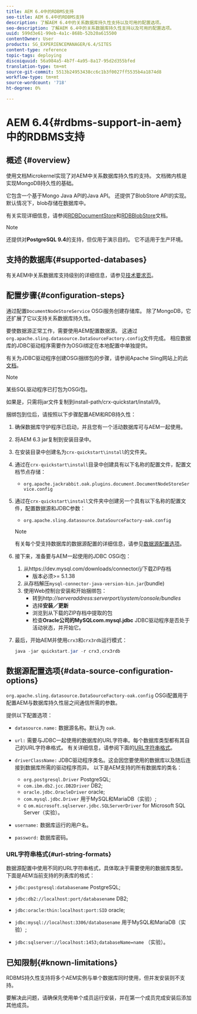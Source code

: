 ```yaml
---
title: AEM 6.4中的RDBMS支持
seo-title: AEM 6.4中的RDBMS支持
description: 了解AEM 6.4中的关系数据库持久性支持以及可用的配置选项。
seo-description: 了解AEM 6.4中的关系数据库持久性支持以及可用的配置选项。
uuid: 599d3e61-99eb-4a1c-868b-52b20a615500
contentOwner: User
products: SG_EXPERIENCEMANAGER/6.4/SITES
content-type: reference
topic-tags: deploying
discoiquuid: 56a984a5-4b7f-4a95-8a17-95d2d355bfed
translation-type: tm+mt
source-git-commit: 5513b24953438cc6c1b3f0027ff5535b4a1874d8
workflow-type: tm+mt
source-wordcount: '718'
ht-degree: 0%

---
```



# AEM 6.4{#rdbms-support-in-aem}中的RDBMS支持

## 概述 {#overview}

使用文档Microkernel实现了对AEM中关系数据库持久性的支持。 文档微内核是实现MongoDB持久性的基础。

它包含一个基于Mongo Java API的Java API。 还提供了BlobStore API的实现。 默认情况下，blob存储在数据库中。

有关实现详细信息，请参阅[RDBDocumentStore](https://jackrabbit.apache.org/oak/docs/apidocs/org/apache/jackrabbit/oak/plugins/document/rdb/RDBDocumentStore.html)和[RDBBlobStore](https://jackrabbit.apache.org/oak/docs/apidocs/org/apache/jackrabbit/oak/plugins/document/rdb/RDBBlobStore.html)文档。

>[!NOTE]
>
>还提供对&#x200B;**PostgreSQL 9.4**&#x200B;的支持，但仅用于演示目的。 它不适用于生产环境。

## 支持的数据库{#supported-databases}

有关AEM中关系数据库支持级别的详细信息，请参见[技术要求页](/help/sites-deploying/technical-requirements.md)。

## 配置步骤{#configuration-steps}

通过配置`DocumentNodeStoreService` OSGi服务创建存储库。 除了MongoDB，它还扩展了它以支持关系数据库持久性。

要使数据源正常工作，需要使用AEM配置数据源。 这通过`org.apache.sling.datasource.DataSourceFactory.config`文件完成。 相应数据库的JDBC驱动程序需要作为OSGi绑定在本地配置中单独提供。

有关为JDBC驱动程序创建OSGi捆绑包的步骤，请参阅Apache Sling网站上的此[文档](https://wiki.eclipse.org/Create_and_Export_MySQL_JDBC_driver_bundle)。

>[!NOTE]
>
>某些SQL驱动程序已打包为OSGi包。
>
>如果是，只需将jar文件复制到install-path/crx-quickstart/install/9。

捆绑包到位后，请按照以下步骤配置AEM和RDB持久性：

1. 确保数据库守护程序已启动，并且您有一个活动数据库可与AEM一起使用。
1. 将AEM 6.3 jar复制到安装目录中。
1. 在安装目录中创建名为`crx-quickstart\install`的文件夹。
1. 通过在`crx-quickstart\install`目录中创建具有以下名称的配置文件，配置文档节点存储：

   * `org.apache.jackrabbit.oak.plugins.document.DocumentNodeStoreService.config`

1. 通过在`crx-quickstart\install`文件夹中创建另一个具有以下名称的配置文件，配置数据源和JDBC参数：

   * `org.apache.sling.datasource.DataSourceFactory-oak.config`
   >[!NOTE]
   >
   >有关每个受支持数据库的数据源配置的详细信息，请参见[数据源配置选项](/help/sites-deploying/rdbms-support-in-aem.md#data-source-configuration-options)。

1. 接下来，准备要与AEM一起使用的JDBC OSGi包：

   1. 从https://dev.mysql.com/downloads/connector/j/下载ZIP存档
      * 版本必须>= 5.1.38
   1. 从存档解压`mysql-connector-java-version-bin.jar`(bundle)
   1. 使用Web控制台安装和开始捆绑包：
      * 转到&#x200B;*http://serveraddress:serverport/system/console/bundles*
      * 选择&#x200B;**安装／更新**
      * 浏览到从下载的ZIP存档中提取的包
      * 检查&#x200B;**Oracle公司的MySQLcom.mysql.jdbc** JDBC驱动程序是否处于活动状态，并开始它。

1. 最后，开始AEM并使用`crx3`和`crx3rdb`运行模式：

   ```java
   java -jar quickstart.jar -r crx3,crx3rdb
   ```

## 数据源配置选项{#data-source-configuration-options}

`org.apache.sling.datasource.DataSourceFactory-oak.config` OSGi配置用于配置AEM与数据库持久性层之间通信所需的参数。

提供以下配置选项：

* `datasource.name:` 数据源名称。默认为 `oak`.

* `url:` 需要与JDBC一起使用的数据库的URL字符串。每个数据库类型都有其自己的URL字符串格式。 有关详细信息，请参阅下面的[URL字符串格式](/help/sites-deploying/rdbms-support-in-aem.md#url-string-formats)。

* `driverClassName:` JDBC驱动程序类名。这会因您要使用的数据库以及随后连接到数据库所需的驱动程序而异。 以下是AEM支持的所有数据库的类名：

   * `org.postgresql.Driver` PostgreSQL;
   * `com.ibm.db2.jcc.DB2Driver` DB2;
   * `oracle.jdbc.OracleDriver` oracle;
   * `com.mysql.jdbc.Driver` 用于MySQL和MariaDB（实验）;
   * c `om.microsoft.sqlserver.jdbc.SQLServerDriver` for Microsoft SQL Server（实验）。

* `username:` 数据库运行的用户名。

* `password:` 数据库密码。

### URL字符串格式{#url-string-formats}

数据源配置中使用不同的URL字符串格式，具体取决于需要使用的数据库类型。 下面是AEM当前支持的列表库的格式：

* `jdbc:postgresql:databasename` PostgreSQL;

* `jdbc:db2://localhost:port/databasename` DB2;
* `jdbc:oracle:thin:localhost:port:SID` oracle;
* `jdbc:mysql://localhost:3306/databasename` 用于MySQL和MariaDB（实验）;

* `jdbc:sqlserver://localhost:1453;databaseName=name` （实验）。

## 已知限制{#known-limitations}

RDBMS持久性支持将多个AEM实例与单个数据库同时使用，但并发安装则不支持。

要解决此问题，请确保先使用单个成员运行安装，并在第一个成员完成安装后添加其他成员。

